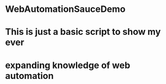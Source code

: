 ﻿# WebAutomationSauceDemo

# This is just a basic script to show my ever 
# expanding knowledge of web automation
